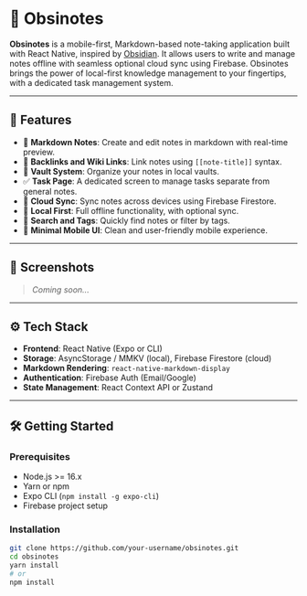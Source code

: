 # 📝 Obsinotes

**Obsinotes** is a mobile-first, Markdown-based note-taking application built with React Native, inspired by [Obsidian](https://obsidian.md). It allows users to write and manage notes offline with seamless optional cloud sync using Firebase. Obsinotes brings the power of local-first knowledge management to your fingertips, with a dedicated task management system.

---

## 🚀 Features

- 📄 **Markdown Notes**: Create and edit notes in markdown with real-time preview.
- 🔗 **Backlinks and Wiki Links**: Link notes using `[[note-title]]` syntax.
- 📁 **Vault System**: Organize your notes in local vaults.
- ✅ **Task Page**: A dedicated screen to manage tasks separate from general notes.
- 🔄 **Cloud Sync**: Sync notes across devices using Firebase Firestore.
- 🔐 **Local First**: Full offline functionality, with optional sync.
- 🔎 **Search and Tags**: Quickly find notes or filter by tags.
- 🎨 **Minimal Mobile UI**: Clean and user-friendly mobile experience.

---

## 📱 Screenshots

> _Coming soon..._

---

## ⚙️ Tech Stack

- **Frontend**: React Native (Expo or CLI)
- **Storage**: AsyncStorage / MMKV (local), Firebase Firestore (cloud)
- **Markdown Rendering**: `react-native-markdown-display`
- **Authentication**: Firebase Auth (Email/Google)
- **State Management**: React Context API or Zustand

---

## 🛠️ Getting Started

### Prerequisites

- Node.js >= 16.x
- Yarn or npm
- Expo CLI (`npm install -g expo-cli`)
- Firebase project setup

### Installation

```bash
git clone https://github.com/your-username/obsinotes.git
cd obsinotes
yarn install
# or
npm install

